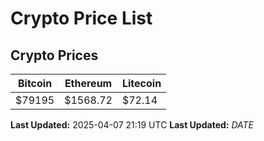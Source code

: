 # Crypto Price List

## Crypto Prices
| Bitcoin | Ethereum | Litecoin |
| ------- | -------- | -------- |
| $79195 | $1568.72 | $72.14 |
**Last Updated:** 2025-04-07 21:19 UTC
**Last Updated:** $DATE$
